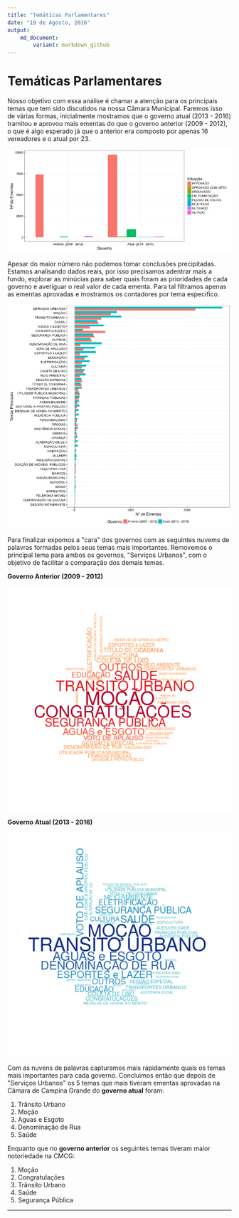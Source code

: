 ```yaml
---
title: "Temáticas Parlamentares"
date: "19 de Agosto, 2016"
output: 
    md_document:
        variant: markdown_github
---
```




# Temáticas Parlamentares

Nosso objetivo com essa análise é chamar a atenção para os principais temas que tem sido discutidos na nossa Câmara Municipal. Faremos isso de várias formas, inicialmente mostramos que o governo atual (2013 - 2016) tramitou e aprovou mais ementas do que o governo anterior (2009 - 2012), o que é algo esperado já que o anterior era composto por apenas 16 vereadores e o atual por 23. 

![plot of chunk ementas_per_govern](figure/ementas_per_govern-1.png)

Apesar do maior número não podemos tomar conclusões precipitadas. Estamos analisando dados reais, por isso precisamos adentrar mais a fundo, explorar as minúcias para saber quais foram as prioridades de cada governo e averiguar o real valor de cada ementa. Para tal filtramos apenas as ementas aprovadas e mostramos os contadores por tema específico.

![plot of chunk theme_per_govern](figure/theme_per_govern-1.png)

Para finalizar expomos a "cara" dos governos com as seguintes nuvems de palavras formadas pelos seus temas mais importantes. Removemos o principal tema para ambos os governos, "Serviços Urbanos", com o objetivo de facilitar a comparação dos demais temas.

**Governo Anterior (2009 - 2012)**

![plot of chunk wordcloud_govern_past](figure/wordcloud_govern_past-1.png)

**Governo Atual (2013 - 2016)**

![plot of chunk wordcloud_govern_cur](figure/wordcloud_govern_cur-1.png)

Com as nuvens de palavras capturamos mais rapidamente quais os temas mais importantes para cada governo. Concluimos então que depois de "Serviços Urbanos" os 5 temas que mais tiveram ementas aprovadas na Cãmara de Campina Grande do **governo atual** foram: 

1. Trânsito Urbano
2. Moção
3. Aguas e Esgoto
4. Denominação de Rua
5. Saúde

Enquanto que no **governo anterior** os seguintes temas tiveram maior notoriedade na CMCG: 

1. Moção
2. Congratulações
3. Trânsito Urbano
4. Saúde
5. Segurança Pública

---
